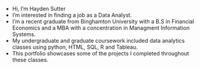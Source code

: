 - Hi, I’m Hayden Sutter
- I’m interested in finding a job as a Data Analyst.
- I’m a recent graduate from Binghamton University with a B.S in Financial Economics and a MBA with a concentration in Managment Information Systems.
- My undergraduate and graduate coursework included data analytics classes using python, HTML, SQL, R and Tableau.
- This portfolio showcases some of the projects I completed throughout these classes.

<!---
hayden-sutter/hayden-sutter is a ✨ special ✨ repository because its `README.md` (this file) appears on your GitHub profile.
You can click the Preview link to take a look at your changes.
--->
